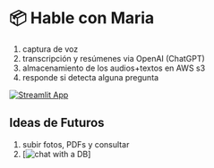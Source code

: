 # 📦 Hable con Maria

1. captura de voz
2. transcripción y resúmenes via OpenAI (ChatGPT)
3. almacenamiento de los audios+textos en AWS s3
4. responde si detecta alguna pregunta
   
[![Streamlit App](https://static.streamlit.io/badges/streamlit_badge_black_white.svg)](https://maria.streamlitapp.com/)

## Ideas de Futuros

1. subir fotos, PDFs y consultar
2. [![chat with a DB](https://coinsbench.com/chat-with-your-databases-using-langchain-bb7d31ed2e76#28cc)]
